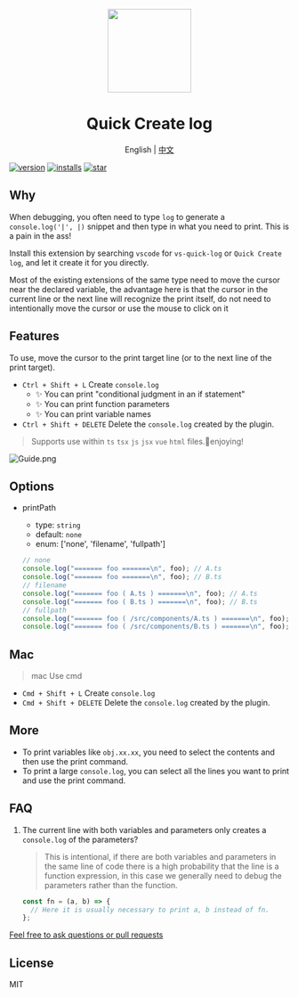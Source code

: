 <p align="center">
  <!-- <img src="https://raw.githubusercontent.com/xiaoyao-ye/blog/main/docs/public/img/cat.png"  height="150" /> -->
  <img src="https://s2.loli.net/2023/10/31/yHlgxL8kUWG7AVo.png"  height="150" />
</p>

<h1 align="center">Quick Create log</h1>

<p align="center">
  English | <a href="https://github.com/xiaoyao-Ye/vs-quick-log">中文</a>
</p>

[![version](https://img.shields.io/visual-studio-marketplace/v/ghosteye.vs-quick-log?color=%232ba1f1&logo=visual-studio-code&logoColor=%232ba1f1)](https://marketplace.visualstudio.com/items?itemName=ghosteye.vs-quick-log)
[![installs](https://img.shields.io/visual-studio-marketplace/azure-devops/installs/total/ghosteye.vs-quick-log?label=Installs)](https://marketplace.visualstudio.com/items?itemName=ghosteye.vs-quick-log)
[![star](https://img.shields.io/github/stars/xiaoyao-Ye/vs-quick-log)](https://github.com/xiaoyao-Ye/vs-quick-log/stargazers)

## Why

When debugging, you often need to type `log` to generate a `console.log('|', |)` snippet and then type in what you need to print. This is a pain in the ass!

Install this extension by searching `vscode` for `vs-quick-log` or `Quick Create log`, and let it create it for you directly.

Most of the existing extensions of the same type need to move the cursor near the declared variable, the advantage here is that the cursor in the current line or the next line will recognize the print itself, do not need to intentionally move the cursor or use the mouse to click on it

## Features

To use, move the cursor to the print target line (or to the next line of the print target).

- `Ctrl + Shift + L` Create `console.log`
  - ✨ You can print "conditional judgment in an if statement"
  - ✨ You can print function parameters
  - ✨ You can print variable names
- `Ctrl + Shift + DELETE` Delete the `console.log` created by the plugin.

> Supports use within `ts` `tsx` `js` `jsx` `vue` `html` files.🍺enjoying!

<!-- ![Guide](https://raw.githubusercontent.com/xiaoyao-ye/blog/main/docs/public/initApi/Guide-dark.png) -->
<!-- ![Guide](./public/Guide-dark.png) -->

![Guide.png](https://s2.loli.net/2023/10/31/kMy7bhTZgGOaVYw.png)

## Options

- printPath
  - type: `string`
  - default: `none`
  - enum: ['none', 'filename', 'fullpath']

  ```js
  // none
  console.log("======= foo =======\n", foo); // A.ts
  console.log("======= foo =======\n", foo); // B.ts
  // filename
  console.log("======= foo ( A.ts ) =======\n", foo); // A.ts
  console.log("======= foo ( B.ts ) =======\n", foo); // B.ts
  // fullpath
  console.log("======= foo ( /src/components/A.ts ) =======\n", foo); // A.ts
  console.log("======= foo ( /src/components/B.ts ) =======\n", foo); // B.ts
  ```

## Mac

> mac Use cmd

- `Cmd + Shift + L` Create `console.log`
- `Cmd + Shift + DELETE` Delete the `console.log` created by the plugin.

## More

- To print variables like `obj.xx.xx`, you need to select the contents and then use the print command.
- To print a large `console.log`, you can select all the lines you want to print and use the print command.

## FAQ

1. The current line with both variables and parameters only creates a `console.log` of the parameters?

   > This is intentional, if there are both variables and parameters in the same line of code there is a high probability that the line is a function expression, in this case we generally need to debug the parameters rather than the function.

   ```javascript
   const fn = (a, b) => {
     // Here it is usually necessary to print a, b instead of fn.
   };
   ```

[Feel free to ask questions or pull requests](https://github.com/xiaoyao-Ye/vs-quick-log)

## License

MIT
